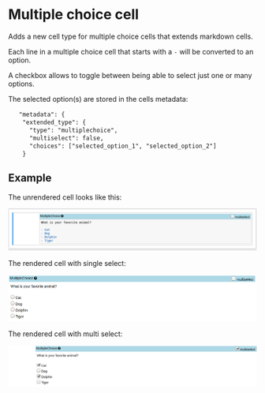 # Multiple choice cell

Adds a new cell type for multiple choice cells that extends markdown cells.

Each line in a multiple choice cell that starts with a ```-``` will be converted to an option.

A checkbox allows to toggle between being able to select just one or many options.

The selected option(s) are stored in the cells metadata:

```
   "metadata": {
    "extended_type": {
      "type": "multiplechoice",
      "multiselect": false,
      "choices": ["selected_option_1", "selected_option_2"]
    }
```

## Example

The unrendered cell looks like this:

![unrendered cell](img/mc_unrendered.png)

The rendered cell with single select:

![rendered single select cell](img/mc_rendered_radio.png)

The rendered cell with multi select:

![rendered multi select cell](img/mc_rendered_checkbox.png)
